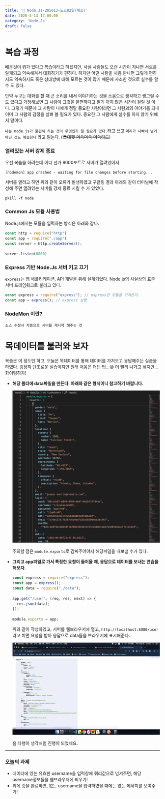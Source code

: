 ```yaml
---
title: '🌈 Node.Js-205013-노드02일(복습)'
date: 2020-5-13 17:00:00
category: 'Node.Js'
draft: false
---
```


# 복습 과정

배운것이 뭐가 있다고 복습이라고 하겠지만, 사실 사람들도 오랜 시간이 지나면 서로를 알게되고 익숙해져서 대화하기가 편하다. 하지만 어떤 사람을 처음 만나면 그렇게 편하지도 익숙하지도 혹은 상대방에 대해 모르는 것이 많기 때문에 사소한 것으로 실수를 할 수 도 있다.

만약 누구는 대화를 할 때 큰 소리를 내서 이야기하는 것을 소음으로 생각하고 찡그릴 수 도 있다고 가정해보면 그 사람이 그것을 불편하다고 알기 까지 많은 시간이 걸릴 것 이다. 그렇기 때문에 그 사람이 나에게 정말 중요한 사람이라면 그 사람과의 이야기를 되내이며 그 사람의 감정을 살펴 볼 필요가 있다. 중요한 그 사람에게 실수를 하지 않기 위해서 말이다.

`나는 node.js가 불편해 하는 것이 무엇인지 알 필요가 있다.`라고 쓰고 `머리가 나빠서 별거 아닌 것도 복습한다` 라고 읽는다. (😎~~데헷 머쓱머쓱 머쓱타드~~)

### 열려있는 서버 강제 종료

우선 복습을 하려는데 어디 선가 8000포트로 서버가 열려있어서

```
[nodemon] app crashed - waiting for file changes before starting...
```

서버를 열려고 하면 위와 같이 오류가 발생하였고 구글링 결과 아래와 같이 터미널에 작성해 주면 열려있는 서버를 강제 종료 시킬 수 가 있었다.

```
pkill -f node
```



### Common Js 모듈 사용법

Node.js에서는 모듈을 입력하는 방식은 아래와 같다.

```jsx
const http = require("http")
const app = require("./app")
const server = http.createServer();

server.listen(8000)
```



### Express 기반 Node.Js 서버 키고 끄기

`express`는 웹 애플리케이션, API 개발을 위해 설계되었다. Node.js의 사실상의 표준 서버 프레임워크로 불리고 있다.

```jsx
const express = require("express"); // express란 모듈을 가져온다.
const app = express(); // express 실행
```



### NodeMon 이란?

`소스 수정시 자동으로 서버를 재시작 해주는 것`



# 목데이터를 불러와 보자

복습은 이 정도만 하고, 오늘은 목데이터를 통해 데이터를 가져오고 응답해주는 실습을 하였다. 굉장히 단조로운 실습이지만 원래 처음은 더딘 법...😢 더 빨리 나가고 싶지만... 화이팅하자!

- **해당 폴더에 data파일을 만든다. 아래와 같은 형식이니 참고하기 바랍니다.**

  <img src="./images/node02-1.png">

  주의할 점은 `module.exports`로 감싸주어야지 해당파일을 내보낼 수가 있다.

- **그리고 app파일로 가서 특정한 요청이 들어올 때, 응답으로 데이터를 보내는 연습을 해보자.**

  ```jsx
  const express = require("express");
  const app = express();
  const data = require("./data");
  
  app.get("/user", (req, res, next) => {
    res.json(data);
  });
  
  module.exports = app;
  
  ```

  위와 같이 작성하였고, 서버를 웹브라우저에 열고, `http://localhost:8000/user`라고 치면 요청을 받아 응답으로 data들을 브라우저에 표시해준다.

  <img src="./images/node02-2.png">

  음 다행이 생각처럼 진행이 되었네요. 

---

### 오늘의 과제

- 데이터에 있는 유효한 username을 입력창에 쿼리값으로 넘겨주면, 해당 username정보들을 웹브라우저에 띄우기!
- 위에 것을 완료하면, 없는 username을 입력하였을 때에는 없는 메세지를 보여주기!